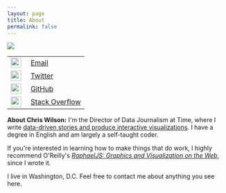 ```yaml
---
layout: page
title: About
permalink: false
---
```

<div class="aboutme">    
    <div class="contact_and_photo">
        <img class="mug" src="/img/site/new_headshot_small.jpg" />
        <table class="contactinfo">
            <tr>
                <td style="width: 30px"><img style="height: 24px" src="/img/site/icon_email.png" /></td>
                <td><a href="mailto:christopher.e.wilson@gmail.com">Email</a></td>
            </tr>
            <tr>
                <td><img style="height: 24px" src="/img/site/icon_twitter.png" /></td>
                <td><a href="http://twitter.com/#!/chriswilsondc">Twitter</a></td>
            </tr>
            <tr>
                <td><img style="height: 24px" src="/img/site/icon_git.png" /></td>
                <td><a href="https://github.com/mechanicalscribe">GitHub</a></td>
            </tr>
            <tr>
                <td><img style="height: 24px" src="/img/site/icon_so.png" /></td>
                <td><a href="http://stackoverflow.com/users/1779735/chris-wilson">Stack Overflow</a></td>
            </tr>
        </table>
    </div>
    <div class="text">
        <p><strong>About Chris Wilson:</strong> I'm the Director of Data Journalism at Time, where I write <a href="http://time.com/author/chris-wilson/" target="_blank">data-driven stories and produce interactive visualizations</a>. I have a degree in English and am largely a self-taught coder. </p>
        <p>If you're interested in learning how to make things that do work, I highly recommend O'Reilly's <em><a href="http://shop.oreilly.com/product/0636920029601.do">RaphaelJS: Graphics and Visualization on the Web</a></em>, since I wrote it.</p>
        <p>I live in Washington, D.C. Feel free to contact me about anything you see here.</p>
    </div>    
</div>